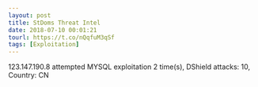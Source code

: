 ```yaml
---
layout: post
title: StDoms Threat Intel
date: 2018-07-10 00:01:21
tourl: https://t.co/nQqfuM3qSf
tags: [Exploitation]
---
```

123.147.190.8 attempted MYSQL exploitation 2 time(s), DShield attacks: 10, Country: CN